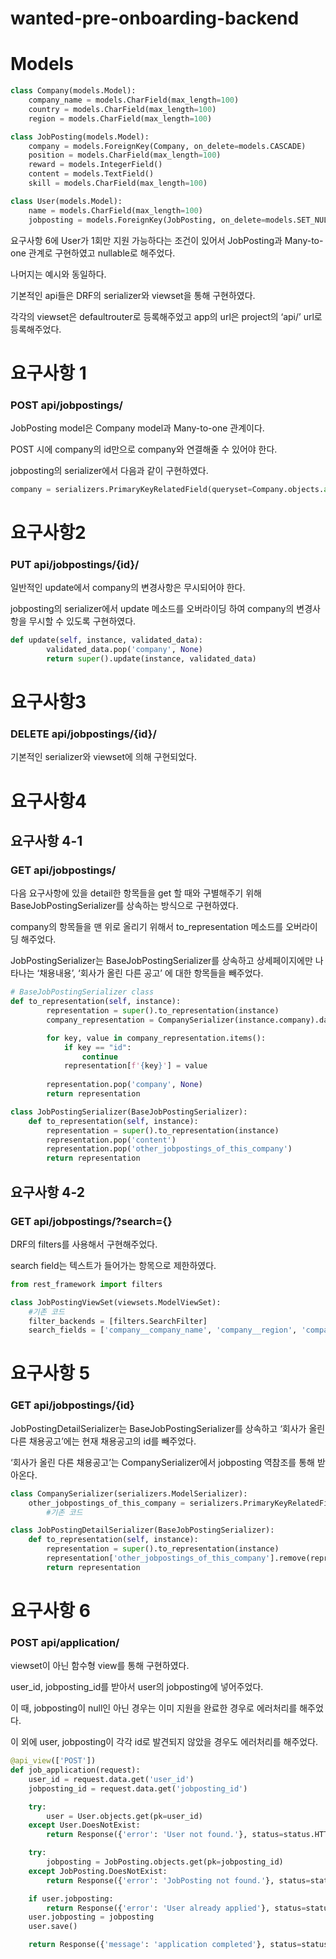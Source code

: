 # wanted-pre-onboarding-backend

# Models

```python
class Company(models.Model):
    company_name = models.CharField(max_length=100)
    country = models.CharField(max_length=100)
    region = models.CharField(max_length=100)

class JobPosting(models.Model):
    company = models.ForeignKey(Company, on_delete=models.CASCADE)
    position = models.CharField(max_length=100)
    reward = models.IntegerField()
    content = models.TextField()
    skill = models.CharField(max_length=100)

class User(models.Model):
    name = models.CharField(max_length=100)
    jobposting = models.ForeignKey(JobPosting, on_delete=models.SET_NULL, null=True, blank=True)
```

요구사항 6에 User가 1회만 지원 가능하다는 조건이 있어서 JobPosting과 Many-to-one 관계로 구현하였고 nullable로 해주었다.

나머지는 예시와 동일하다.

기본적인 api들은 DRF의 serializer와 viewset을 통해 구현하였다.

각각의 viewset은 defaultrouter로 등록해주었고 app의 url은 project의 ‘api/’ url로 등록해주었다.

# 요구사항 1

### POST api/jobpostings/

JobPosting model은 Company model과 Many-to-one 관계이다.

POST 시에 company의 id만으로 company와 연결해줄 수 있어야 한다.

jobposting의 serializer에서 다음과 같이 구현하였다.

```python
company = serializers.PrimaryKeyRelatedField(queryset=Company.objects.all())
```

# 요구사항2

### PUT api/jobpostings/{id}/

일반적인 update에서 company의 변경사항은 무시되어야 한다.

jobposting의 serializer에서 update 메소드를 오버라이딩 하여 company의 변경사항을 무시할 수 있도록 구현하였다.

```python
def update(self, instance, validated_data):
        validated_data.pop('company', None)
        return super().update(instance, validated_data)
```

# 요구사항3

### DELETE api/jobpostings/{id}/

기본적인 serializer와 viewset에 의해 구현되었다.

# 요구사항4

## 요구사항 4-1

### GET api/jobpostings/

다음 요구사항에 있을 detail한 항목들을 get 할 때와 구별해주기 위해 BaseJobPostingSerializer를 상속하는 방식으로 구현하였다.

company의 항목들을 맨 위로 올리기 위해서 to_representation 메소드를 오버라이딩 해주었다.

JobPostingSerializer는 BaseJobPostingSerializer를 상속하고 상세페이지에만 나타나는 ‘채용내용’, ‘회사가 올린 다른 공고’ 에 대한 항목들을 빼주었다.

```python
# BaseJobPostingSerializer class
def to_representation(self, instance):
        representation = super().to_representation(instance)
        company_representation = CompanySerializer(instance.company).data

        for key, value in company_representation.items():
            if key == "id":
                continue
            representation[f'{key}'] = value
        
        representation.pop('company', None)
        return representation

class JobPostingSerializer(BaseJobPostingSerializer):
    def to_representation(self, instance):
        representation = super().to_representation(instance)
        representation.pop('content')
        representation.pop('other_jobpostings_of_this_company')
        return representation
```

## 요구사항 4-2

### GET api/jobpostings/?search={}

DRF의 filters를 사용해서 구현해주었다.

search field는 텍스트가 들어가는 항목으로 제한하였다.

```python
from rest_framework import filters

class JobPostingViewSet(viewsets.ModelViewSet):
    #기존 코드
    filter_backends = [filters.SearchFilter]
    search_fields = ['company__company_name', 'company__region', 'company__country', 'position', 'skill']
```

# 요구사항 5

### GET api/jobpostings/{id}

JobPostingDetailSerializer는 BaseJobPostingSerializer를 상속하고 ‘회사가 올린 다른 채용공고’에는 현재 채용공고의 id를 빼주었다.

‘회사가 올린 다른 채용공고’는 CompanySerializer에서 jobposting 역참조를 통해 받아온다.

```python
class CompanySerializer(serializers.ModelSerializer):
    other_jobpostings_of_this_company = serializers.PrimaryKeyRelatedField(many=True, read_only=True, source='jobposting_set')
		#기존 코드
```

```python
class JobPostingDetailSerializer(BaseJobPostingSerializer):
    def to_representation(self, instance):
        representation = super().to_representation(instance)
        representation['other_jobpostings_of_this_company'].remove(representation['id'])
        return representation
```

# 요구사항 6

### POST api/application/

viewset이 아닌 함수형 view를 통해 구현하였다.

user_id, jobposting_id를 받아서 user의 jobposting에 넣어주었다.

이 때, jobposting이 null인 아닌 경우는 이미 지원을 완료한 경우로 에러처리를 해주었다.

이 외에 user, jobposting이 각각 id로 발견되지 않았을 경우도 에러처리를 해주었다.

```python
@api_view(['POST'])
def job_application(request):
    user_id = request.data.get('user_id')
    jobposting_id = request.data.get('jobposting_id')

    try:
        user = User.objects.get(pk=user_id)
    except User.DoesNotExist:
        return Response({'error': 'User not found.'}, status=status.HTTP_404_NOT_FOUND)

    try:
        jobposting = JobPosting.objects.get(pk=jobposting_id)
    except JobPosting.DoesNotExist:
        return Response({'error': 'JobPosting not found.'}, status=status.HTTP_404_NOT_FOUND)

    if user.jobposting:
        return Response({'error': 'User already applied'}, status=status.HTTP_400_BAD_REQUEST)
    user.jobposting = jobposting
    user.save()

    return Response({'message': 'application completed'}, status=status.HTTP_200_OK)
```